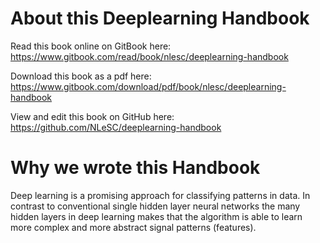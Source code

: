 # About this Deeplearning Handbook

Read this book online on GitBook here: https://www.gitbook.com/read/book/nlesc/deeplearning-handbook

Download this book as a pdf here: https://www.gitbook.com/download/pdf/book/nlesc/deeplearning-handbook

View and edit this book on GitHub here: https://github.com/NLeSC/deeplearning-handbook


# Why we wrote this Handbook

Deep learning is a promising approach for classifying patterns in data. In contrast to conventional single hidden layer neural networks the many hidden layers in deep learning makes that the algorithm is able to learn more complex and more abstract signal patterns (features). 


